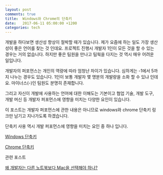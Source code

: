 ```yaml
---
layout: post
comments: true
title:  Windows와 Chrome의 단축키
date:   2017-06-11 05:00:00 +1200
categories: tech
---
```


개발을 하다보면 생산성 향상이 절박할 때가 있습니다. 제가 요즘에 하는 일도 가장 생산성이 좋은 언어를 찾는 것 인데요. 프로젝트 진행시 개발자 1인이 모든 것을 할 수 있는 경우는 거의 없습니다. 하지만 좋은 팀원을 만나고 팀웍을 다지는 것 역시 매우 어려운 일입니다.

개발자의 퍼포먼스는 개인의 역량에 따라 엄청난 차이가 있습니다. 심하게는 -1에서 5까지 나누는 경우도 있습니다. 1인이 보통 개발자 몇 명분의 개발량을 소화 할 수 있냐 인데요. 마이너스(-)인 팀원도 분명히 존재합니다.  

그리고 자신이 개발에 사용하는 언어에 대한 이해도는 기본이고 협업 기술, 개발 도구, 개발 머신 등 개발자 퍼포먼스에 영향을 미치는 다양한 요인이 있습니다.

이 포스트는 개발자 퍼포먼스에 관한 내용은 아니므로 windows와 chrome 단축키 링크만 남기고 지나가도록 하겠습니다.

단축키 사용 역시 개발 퍼포먼스에 영향을 미치는 요인 중 하나 입니다.

<a href="https://support.microsoft.com/en-us/help/126449/keyboard-shortcuts-for-windows">Windows 단축키</a>

<a href="https://support.google.com/chrome/answer/157179?hl=ko">Chrome 단축키</a>

관련 포스트

<a href="{{ site.github.url }}/tech/2017/06/11/MacVsOthers.html">왜 개발자는 다른 노트북보다 Mac을 선택해야 하나?</a>